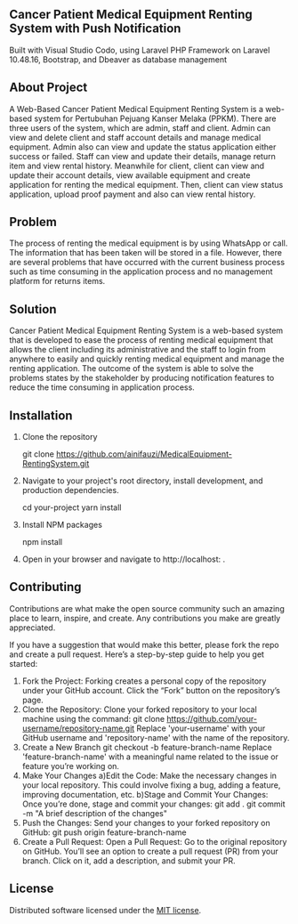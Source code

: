 ## Cancer Patient Medical Equipment Renting System with Push Notification

Built with Visual Studio Codo, using Laravel PHP Framework on Laravel 10.48.16, Bootstrap, and Dbeaver as database management

## About Project

A Web-Based Cancer Patient Medical Equipment Renting System is a web-based system for Pertubuhan Pejuang Kanser Melaka (PPKM). There are three users of the system, which are admin, staff and client. Admin can view and delete client and staff account details and manage medical equipment. Admin also can view and update the status application either success or failed. Staff can view and update their details, manage return item and view rental history. Meanwhile for client, client can view and update their account details, view available equipment and create application for renting the medical equipment. Then, client can view status application, upload proof payment and also can view rental history.

## Problem

The process of renting the medical equipment is by using WhatsApp or call. The information that has been taken will be stored in a file. However, there are several problems that have occurred with the current business process such as time consuming in the application process and no management platform for returns items.

## Solution

Cancer Patient Medical Equipment Renting System is a web-based system that is developed to ease the process of renting medical equipment that allows the client including its administrative and the staff to login from anywhere to easily and quickly renting medical equipment and manage the renting application. The outcome of the system is able to solve the problems states by the stakeholder by producing notification features to reduce the time consuming in application process.

## Installation

1. Clone the repository

   git clone https://github.com/ainifauzi/MedicalEquipment-RentingSystem.git

2. Navigate to your project's root directory, install development, and production dependencies.

   cd your-project
   yarn install

3. Install NPM packages

   npm install

4. Open in your browser and navigate to http://localhost: .

## Contributing

Contributions are what make the open source community such an amazing place to learn, inspire, and create. Any contributions you make are greatly appreciated.

If you have a suggestion that would make this better, please fork the repo and create a pull request.  Here’s a step-by-step guide to help you get started:

1. Fork the Project: Forking creates a personal copy of the repository under your GitHub 
   account. Click the “Fork” button on the repository’s page.
2. Clone the Repository: Clone your forked repository to your local machine using the command:
   git clone https://github.com/your-username/repository-name.git
   Replace 'your-username' with your GitHub username and 'repository-name' with the name of the 
   repository.
3. Create a New Branch
   git checkout -b feature-branch-name
   Replace 'feature-branch-name' with a meaningful name related to the issue or feature you’re 
   working on.
4. Make Your Changes
   a)Edit the Code: Make the necessary changes in your local repository. This could involve 
     fixing a bug, adding a feature, improving documentation, etc.
   b)Stage and Commit Your Changes: Once you’re done, stage and commit your changes:
     git add .
     git commit -m "A brief description of the changes"
5. Push the Changes: Send your changes to your forked repository on GitHub:
   git push origin feature-branch-name
6. Create a Pull Request: Open a Pull Request: Go to the original repository on GitHub. You’ll 
  see an option to create a pull request (PR) from your branch. Click on it, add a description, 
  and submit your PR.

## License

Distributed software licensed under the [MIT license](https://opensource.org/licenses/MIT).
